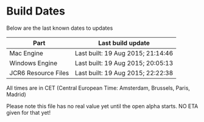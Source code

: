# Build Dates

Below are the last known dates to updates

Part | Last build update
-----|-----
Mac Engine | Last built: 19 Aug 2015; 21:14:46
Windows Engine | Last built: 19 Aug 2015; 20:05:13
JCR6 Resource Files | Last built: 19 Aug 2015; 22:22:38
All times are in CET (Central European Time: Amsterdam, Brussels, Paris, Madrid)


Please note this file has no real value yet until the open alpha starts. NO ETA given for that yet!
